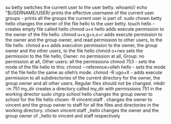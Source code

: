 su betty switches the current user to the user betty.
whoami// echo "$USERNAME/USER/ prints the effective username of the current user.
groups - prints all the groups the current user is part of.
sudo chown betty hello changes the owner of the file hello to the user betty.
touch hello - creates empty file called hello
chmod u+x hello adds execute permission to the owner of the file hello.
chmod u+x,g+x,o+r adds execute permission to the owner and the group owner, and read permission to other users, to the file hello.
chmod a+x adds execution permission to the owner, the group owner and the other users, to the file hello
chmod o+rwx sets the permission to the file hello, Owner: no permission at all, Group: no permission at all, Other users: all the permissions 
chmod 753 - sets the mode of the file hello to this:
chmod --reference=olleh hello - sets the mode of the file hello the same as olleh’s mode.
chmod -R ugo+X  - adds execute permission to all subdirectories of the current directory for the owner, the group owner and all other users. Regular files should not be changed.
mkdir -m 751 my_dir creates a directory called my_dir with permissions 751 in the working director
sudo chgrp school hello changes the group owner to school for the file hello
chown -R vincent:staff . changes the owner to vincent and the group owner to staff for all the files and directories in the working directory.
chown vincent:staff _hello changes the owner and the group owner of _hello to vincent and staff respectively
